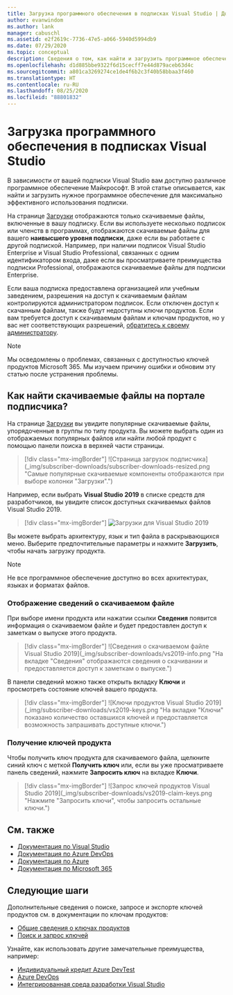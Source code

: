 ```yaml
---
title: Загрузка программного обеспечения в подписках Visual Studio | Документация Майкрософт
author: evanwindom
ms.author: lank
manager: cabuschl
ms.assetid: e2f2619c-7736-47e5-a066-5940d5994db9
ms.date: 07/29/2020
ms.topic: conceptual
description: Сведения о том, как найти и загрузить программное обеспечение Майкрософт в подписках Visual Studio
ms.openlocfilehash: d1d885bbe9322f6d15cecff7e44d879aceb63d4c
ms.sourcegitcommit: a801ca3269274ce1de4f6b2c3f40b58bbaa3f460
ms.translationtype: HT
ms.contentlocale: ru-RU
ms.lasthandoff: 08/25/2020
ms.locfileid: "88801832"
---
```

# <a name="downloading-software-titles-in-visual-studio-subscriptions"></a>Загрузка программного обеспечения в подписках Visual Studio
В зависимости от вашей подписки Visual Studio вам доступно различное программное обеспечение Майкрософт.  В этой статье описывается, как найти и загрузить нужное программное обеспечение для максимально эффективного использования подписки. 

На странице [Загрузки](https://my.visualstudio.com/downloads/featured) отображаются только скачиваемые файлы, включенные в вашу подписку.  Если вы используете несколько подписок или членств в программах, отображаются скачиваемые файлы для вашего **наивысшего уровня подписки**, даже если вы работаете с другой подпиской.  Например, при наличии подписок Visual Studio Enterprise и Visual Studio Professional, связанных с одним идентификатором входа, даже если вы просматриваете преимущества подписки Professional, отображаются скачиваемые файлы для подписки Enterprise.  

Если ваша подписка предоставлена организацией или учебным заведением, разрешения на доступ к скачиваемым файлам контролируются администратором подписок. Если отключен доступ к скачанным файлам, также будут недоступны ключи продуктов. Если вам требуется доступ к скачиваемым файлам и ключам продуктов, но у вас нет соответствующих разрешений, [обратитесь к своему администратору](contact-my-admin.md).

> [!NOTE]
> Мы осведомлены о проблемах, связанных с доступностью ключей продуктов Microsoft 365.  Мы изучаем причину ошибки и обновим эту статью после устранения проблемы. 

## <a name="how-do-i-find-downloads-in-the-subscriber-portal"></a>Как найти скачиваемые файлы на портале подписчика?
На странице [Загрузки](https://my.visualstudio.com/downloads/featured?wt.mc_id=o~msft~docs) вы увидите популярные скачиваемые файлы, упорядоченные в группы по типу продукта.  Вы можете выбрать один из отображаемых популярных файлов или найти любой продукт с помощью панели поиска в верхней части страницы.
> [!div class="mx-imgBorder"]
> ![Страница загрузок подписчика](_img/subscriber-downloads/subscriber-downloads-resized.png "Самые популярные скачиваемые компоненты отображаются при выборе колонки "Загрузки".")

Например, если выбрать **Visual Studio 2019** в списке средств для разработчиков, вы увидите список доступных скачиваемых файлов Visual Studio 2019.
> [!div class="mx-imgBorder"]
> ![Загрузки для Visual Studio 2019](_img/subscriber-downloads/vs2019-product-list.png "При выборе продукта отображается список доступных версий.")

Вы можете выбрать архитектуру, язык и тип файла в раскрывающихся меню. Выберите предпочтительные параметры и нажмите **Загрузить**, чтобы начать загрузку продукта.

> [!NOTE]
> Не все программное обеспечение доступно во всех архитектурах, языках и форматах файлов.  

### <a name="displaying-download-details"></a>Отображение сведений о скачиваемом файле
При выборе имени продукта или нажатии ссылки **Сведения** появится информация о скачиваемом файле и будет предоставлен доступ к заметкам о выпуске этого продукта.
> [!div class="mx-imgBorder"]
> ![Сведения о скачиваемом файле Visual Studio 2019](_img/subscriber-downloads/vs2019-info.png "На вкладке "Сведения" отображаются сведения о скачивании и предоставляется доступ к заметкам о выпуске.")

В панели сведений можно также открыть вкладку **Ключи** и просмотреть состояние ключей вашего продукта.
> [!div class="mx-imgBorder"]
> ![Ключи продуктов Visual Studio 2019](_img/subscriber-downloads/vs2019-keys.png "На вкладке "Ключи" показано количество оставшихся ключей и предоставляется возможность запрашивать доступные ключи.")

### <a name="obtaining-product-keys"></a>Получение ключей продукта
Чтобы получить ключ продукта для скачиваемого файла, щелкните синий ключ с меткой **Получить ключ** или, если вы уже просматриваете панель сведений, нажмите **Запросить ключ** на вкладке **Ключи**.
> [!div class="mx-imgBorder"]
> ![Запрос ключей продуктов Visual Studio 2019](_img/subscriber-downloads/vs2019-claim-keys.png "Нажмите "Запросить ключи", чтобы запросить остальные ключи.")

## <a name="see-also"></a>См. также
- [Документация по Visual Studio](https://docs.microsoft.com/visualstudio/)
- [Документация по Azure DevOps](https://docs.microsoft.com/azure/devops/)
- [Документация по Azure](https://docs.microsoft.com/azure/)
- [Документация по Microsoft 365](https://docs.microsoft.com/microsoft-365/)

## <a name="next-steps"></a>Следующие шаги
Дополнительные сведения о поиске, запросе и экспорте ключей продуктов см. в документации по ключам продуктов:
- [Общие сведения о ключах продуктов](product-keys.md)
- [Поиск и запрос ключей](find-keys.md)

Узнайте, как использовать другие замечательные преимущества, например:
- [Индивидуальный кредит Azure DevTest](vs-azure.md)
- [Azure DevOps](vs-azure-devops.md)
- [Интегрированная среда разработки Visual Studio](vs-ide-benefit.md)
